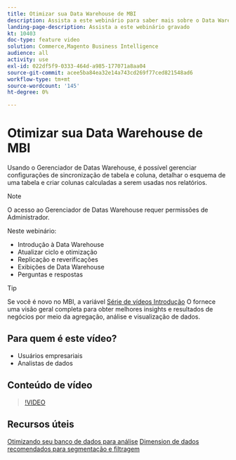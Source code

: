 ```yaml
---
title: Otimizar sua Data Warehouse de MBI
description: Assista a este webinário para saber mais sobre o Data Warehouse Manager.
landing-page-description: Assista a este webinário gravado
kt: 10403
doc-type: feature video
solution: Commerce,Magento Business Intelligence
audience: all
activity: use
exl-id: 022df5f9-0333-464d-a985-177071a8aa04
source-git-commit: acee5ba84ea32e14a743cd269f77ced821548ad6
workflow-type: tm+mt
source-wordcount: '145'
ht-degree: 0%

---
```


# Otimizar sua Data Warehouse de MBI

Usando o Gerenciador de Datas Warehouse, é possível gerenciar configurações de sincronização de tabela e coluna, detalhar o esquema de uma tabela e criar colunas calculadas a serem usadas nos relatórios.

>[!NOTE]
>
>O acesso ao Gerenciador de Datas Warehouse requer permissões de Administrador.

Neste webinário:

- Introdução à Data Warehouse
- Atualizar ciclo e otimização
- Replicação e reverificações
- Exibições de Data Warehouse
- Perguntas e respostas

>[!TIP]
>
>Se você é novo no MBI, a variável [Série de vídeos Introdução](./../1-overview.md) O fornece uma visão geral completa para obter melhores insights e resultados de negócios por meio da agregação, análise e visualização de dados.

## Para quem é este vídeo?

- Usuários empresariais
- Analistas de dados

## Conteúdo de vídeo

>[!VIDEO](https://video.tv.adobe.com/v/342562?quality=12&learn=on)

## Recursos úteis

[Otimizando seu banco de dados para análise](https://docs.magento.com/mbi/best-practices/opt-db-analysis.html)
[Dimension de dados recomendados para segmentação e filtragem](https://docs.magento.com/mbi/best-practices/segment-filter.html)
